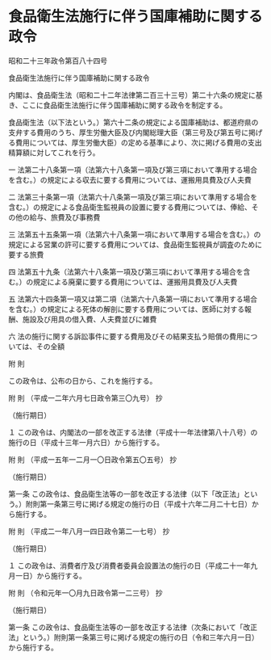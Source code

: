 # 食品衛生法施行に伴う国庫補助に関する政令

昭和二十三年政令第百八十四号

食品衛生法施行に伴う国庫補助に関する政令

内閣は、食品衛生法（昭和二十二年法律第二百三十三号）第二十六条の規定に基き、ここに食品衛生法施行に伴う国庫補助に関する政令を制定する。

食品衛生法（以下法という。）第六十二条の規定による国庫補助は、都道府県の支弁する費用のうち、厚生労働大臣及び内閣総理大臣（第三号及び第五号に掲げる費用については、厚生労働大臣）の定める基準により、次に掲げる費用の支出精算額に対してこれを行う。

一 法第二十八条第一項（法第六十八条第一項及び第三項において準用する場合を含む。）の規定による収去に要する費用については、運搬用具費及び人夫費

二 法第三十条第一項（法第六十八条第一項及び第三項において準用する場合を含む。）の規定による食品衛生監視員の設置に要する費用については、俸給、その他の給与、旅費及び事務費

三 法第五十五条第一項（法第六十八条第一項において準用する場合を含む。）の規定による営業の許可に要する費用については、食品衛生監視員が調査のために要する旅費

四 法第五十九条（法第六十八条第一項及び第三項において準用する場合を含む。）の規定による廃棄に要する費用については、運搬用具費及び人夫費

五 法第六十四条第一項又は第二項（法第六十八条第一項において準用する場合を含む。）の規定による死体の解剖に要する費用については、医師に対する報酬、施設及び用具の借入費、人夫費並びに雑費

六 法の施行に関する訴訟事件に要する費用及びその結果支払う賠償の費用については、その全額

附 則

この政令は、公布の日から、これを施行する。

附 則 （平成一二年六月七日政令第三〇九号） 抄

（施行期日）

１ この政令は、内閣法の一部を改正する法律（平成十一年法律第八十八号）の施行の日（平成十三年一月六日）から施行する。

附 則 （平成一五年一二月一〇日政令第五〇五号） 抄

（施行期日）

第一条 この政令は、食品衛生法等の一部を改正する法律（以下「改正法」という。）附則第一条第三号に掲げる規定の施行の日（平成十六年二月二十七日）から施行する。

附 則 （平成二一年八月一四日政令第二一七号） 抄

（施行期日）

１ この政令は、消費者庁及び消費者委員会設置法の施行の日（平成二十一年九月一日）から施行する。

附 則 （令和元年一〇月九日政令第一二三号） 抄

（施行期日）

第一条 この政令は、食品衛生法等の一部を改正する法律（次条において「改正法」という。）附則第一条第三号に掲げる規定の施行の日（令和三年六月一日）から施行する。
